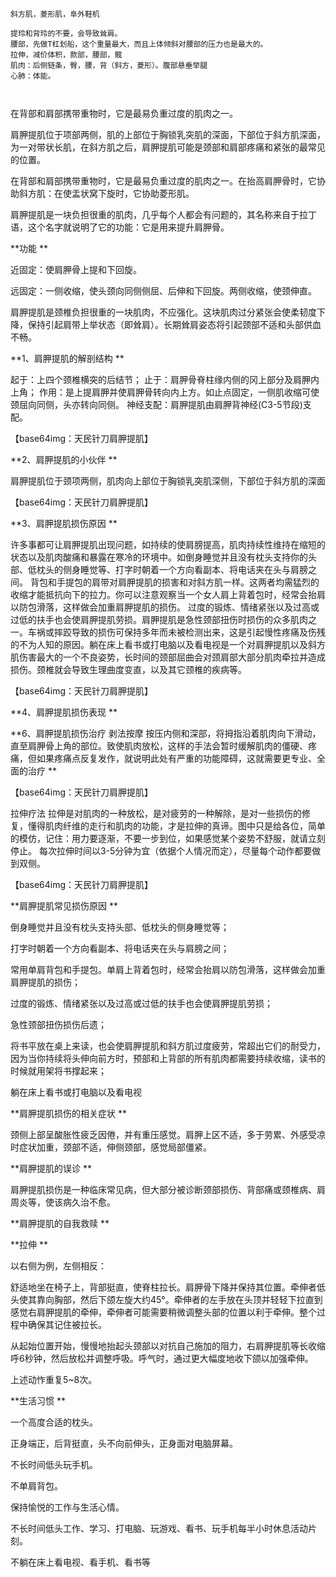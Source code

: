 ```
斜方肌，菱形肌，阜外鞋机
 
提玲和背玲的不要，会导致耸肩。
腰部，先做T杠划船，这个重量最大，而且上体倾斜对腰部的压力也是最大的。
拉伸，减价体积，款部，腰部，髋
肌肉：后侧链条，臀，腰，背（斜方，菱形）。腹部悬垂举腿
心肺：体能。
 
 
```

在背部和肩部携带重物时，它是最易负重过度的肌肉之一。

肩胛提肌位于项部两侧，肌的上部位于胸锁乳突肌的深面，下部位于斜方肌深面，为一对带状长肌，在斜方肌之后，肩胛提肌可能是颈部和肩部疼痛和紧张的最常见的位置。

在背部和肩部携带重物时，它是最易负重过度的肌肉之一。在抬高肩胛骨时，它协助斜方肌：在使盂状窝下旋时，它协助菱形肌。

肩胛提肌是一块负担很重的肌肉，几乎每个人都会有问题的，其名称来自于拉丁语，这个名字就说明了它的功能：它是用来提升肩胛骨。

 

 **功能 **

近固定：使肩胛骨上提和下回旋。

远固定：一侧收缩，使头颈向同侧侧屈、后伸和下回旋。两侧收缩，使颈伸直。

肩胛提肌是颈椎负担很重的一块肌肉，不应强化。这块肌肉过分紧张会使柔韧度下降，保持引起肩带上举状态（即耸肩）。长期耸肩姿态将引起颈部不适和头部供血不畅。

 

 **1、肩胛提肌的解剖结构 
 ** 

起于：上四个颈椎横突的后结节； 
 止于：肩胛骨脊柱缘内侧的冈上部分及肩胛内上角； 
 作用：是上提肩胛并使肩胛骨转向内上方。如止点固定，一侧肌收缩可使颈屈向同侧，头亦转向同侧。 
 神经支配：肩胛提肌由肩胛背神经(C3-5节段)支配。 

【base64img：天民针刀肩胛提肌】

 **2、肩胛提肌的小伙伴 **

肩胛提肌位于颈项两侧，肌肉向上部位于胸锁乳突肌深侧，下部位于斜方肌的深面


 

【base64img：天民针刀肩胛提肌】

 **3、肩胛提肌损伤原因 ** 

许多事都可让肩胛提肌出现问题，如持续的使肩膀提高，肌肉持续性维持在缩短的状态以及肌肉酸痛和暴露在寒冷的环境中。如倒身睡觉并且没有枕头支持你的头部、低枕头的侧身睡觉等、打字时朝着一个方向看副本、将电话夹在头与肩膀之间。 
 背包和手提包的肩带对肩胛提肌的损害和对斜方肌一样。这两者均需猛烈的收缩才能抵抗向下的拉力。你可以注意观察当一个女人肩上背着包时，经常会抬肩以防包滑落，这样做会加重肩胛提肌的损伤。 
 过度的锻炼、情绪紧张以及过高或过低的扶手也会使肩胛提肌劳损。肩胛提肌是急性颈部扭伤时损伤的众多肌肉之一。车祸或摔跤导致的损伤可保持多年而未被检测出来，这是引起慢性疼痛及伤残的不为人知的原因。躺在床上看书或打电脑以及看电视是一个对肩胛提肌以及斜方肌伤害最大的一个不良姿势，长时间的颈部屈曲会对颈肩部大部分肌肉牵拉并造成损伤。颈椎就会导致生理曲度变直，以及其它颈椎的疾病等。 

【base64img：天民针刀肩胛提肌】

 **4、肩胛提肌损伤表现 **

 **6、肩胛提肌损伤治疗 
 剥法按摩 
 按压内侧和深部，将拇指沿着肌肉向下滑动，直至肩胛骨上角的部位。致使肌肉放松，这样的手法会暂时缓解肌肉的僵硬、疼痛，但如果疼痛点反复发作，就说明此处有严重的功能障碍，这就需要更专业、全面的治疗 **

【base64img：天民针刀肩胛提肌】

拉伸疗法 
 拉伸是对肌肉的一种放松，是对疲劳的一种解除，是对一些损伤的修复，懂得肌肉纤维的走行和肌肉的功能，才是拉伸的真谛。图中只是给各位，简单的模仿，记住：用力要逐渐，不要一步到位，如果感觉某个姿势不舒服，就请立刻停止。 
 每次拉伸时间以3-5分钟为宜（依据个人情况而定），尽量每个动作都要做到双侧。 

【base64img：天民针刀肩胛提肌】

 

 **肩胛提肌常见损伤原因 **

倒身睡觉并且没有枕头支持头部、低枕头的侧身睡觉等；

打字时朝着一个方向看副本、将电话夹在头与肩膀之间；

常用单肩背包和手提包。单肩上背着包时，经常会抬肩以防包滑落，这样做会加重肩胛提肌的损伤；

过度的锻炼、情绪紧张以及过高或过低的扶手也会使肩胛提肌劳损；

急性颈部扭伤损伤后遗；

将书平放在桌上来读，也会使肩胛提肌和斜方肌过度疲劳，常超出它们的耐受力，因为当你持续将头伸向前方时，预部和上背部的所有肌肉都需要持续收缩，读书的时候就用架将书撑起来；

躺在床上看书或打电脑以及看电视


 




 


 


 

 **肩胛提肌损伤的相关症状 **

颈侧上部呈酸胀性疲乏因倦，并有重压感觉。肩胛上区不适，多于劳累、外感受凉时症状加重，颈部不适，伸侧颈部，感觉局部僵紧。


 




 


 


 

 **肩胛提肌的误诊 **

肩胛提肌损伤是一种临床常见病，但大部分被诊断颈部损伤、背部痛或颈椎病、肩周炎等，使该病久治不愈。


 

 **肩胛提肌的自我救赎 **

 **拉伸 **

以右侧为例，左侧相反：

舒适地坐在椅子上，背部挺直，使脊柱拉长。肩胛骨下降并保持其位置。牵伸者低头使其靠向胸部，然后下颌左旋大约45°。牵伸者的左手放在头顶并轻轻下拉直到感觉右肩胛提肌的牵伸，牵伸者可能需要稍微调整头部的位置以利于牵伸。整个过程中确保其记住被拉长。

从起始位置开始，慢慢地抬起头颈部以对抗自己施加的阻力，右肩胛提肌等长收缩呼6秒钟，然后放松并调整呼吸。呼气时，通过更大幅度地收下颌以加强牵伸。

上述动怍重复5~8次。


 






 


 

 **生活习惯 **

一个高度合适的枕头。

正身端正，后背挺直，头不向前伸头，正身面对电脑屏幕。

不长时间低头玩手机。

不单肩背包。

保持愉悦的工作与生活心情。

不长时间低头工作、学习、打电脑、玩游戏、看书、玩手机每半小时休息活动片刻。

不躺在床上看电视、看手机、看书等

 
